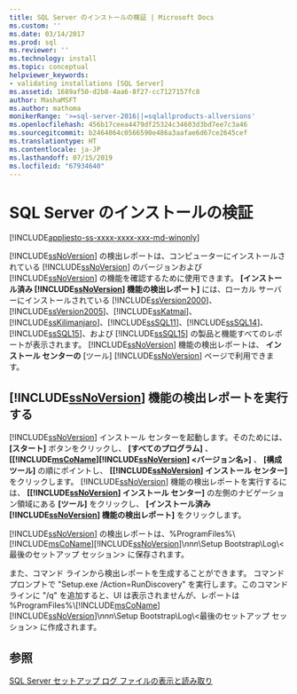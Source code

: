 ```yaml
---
title: SQL Server のインストールの検証 | Microsoft Docs
ms.custom: ''
ms.date: 03/14/2017
ms.prod: sql
ms.reviewer: ''
ms.technology: install
ms.topic: conceptual
helpviewer_keywords:
- validating installations [SQL Server]
ms.assetid: 1689af50-d2b8-4aa6-8f27-cc7127157fc8
author: MashaMSFT
ms.author: mathoma
monikerRange: '>=sql-server-2016||=sqlallproducts-allversions'
ms.openlocfilehash: 456b17ceea4479df25324c34603d3bd7ee7c3a46
ms.sourcegitcommit: b2464064c0566590e486a3aafae6d67ce2645cef
ms.translationtype: HT
ms.contentlocale: ja-JP
ms.lasthandoff: 07/15/2019
ms.locfileid: "67934640"
---
```

# <a name="validate-a-sql-server-installation"></a>SQL Server のインストールの検証

[!INCLUDE[appliesto-ss-xxxx-xxxx-xxx-md-winonly](../../includes/appliesto-ss-xxxx-xxxx-xxx-md-winonly.md)]
  
  [!INCLUDE[ssNoVersion](../../includes/ssnoversion-md.md)] の検出レポートは、コンピューターにインストールされている [!INCLUDE[ssNoVersion](../../includes/ssnoversion-md.md)] のバージョンおよび [!INCLUDE[ssNoVersion](../../includes/ssnoversion-md.md)] の機能を確認するために使用できます。 **[インストール済み [!INCLUDE[ssNoVersion](../../includes/ssnoversion-md.md)] 機能の検出レポート]** には、ローカル サーバーにインストールされている [!INCLUDE[ssVersion2000](../../includes/ssversion2000-md.md)]、[!INCLUDE[ssVersion2005](../../includes/ssversion2005-md.md)]、[!INCLUDE[ssKatmai](../../includes/sskatmai-md.md)]、[!INCLUDE[ssKilimanjaro](../../includes/sskilimanjaro-md.md)]、[!INCLUDE[ssSQL11](../../includes/sssql11-md.md)]、[!INCLUDE[ssSQL14](../../includes/sssql14-md.md)]、[!INCLUDE[ssSQL15](../../includes/sssql15-md.md)]、および [!INCLUDE[ssSQL15](../../includes/sssqlv14-md.md)] の製品と機能すべてのレポートが表示されます。 [!INCLUDE[ssNoVersion](../../includes/ssnoversion-md.md)] 機能の検出レポートは、 **インストール センターの** [ツール] [!INCLUDE[ssNoVersion](../../includes/ssnoversion-md.md)] ページで利用できます。  
  
 ## <a name="run-includessnoversionincludesssnoversion-mdmd-features-discovery-report"></a>[!INCLUDE[ssNoVersion](../../includes/ssnoversion-md.md)] 機能の検出レポートを実行する  
  
 [!INCLUDE[ssNoVersion](../../includes/ssnoversion-md.md)] インストール センターを起動します。そのためには、 **[スタート]** ボタンをクリックし、 **[すべてのプログラム]** 、 **[[!INCLUDE[msCoName](../../includes/msconame-md.md)][!INCLUDE[ssNoVersion](../../includes/ssnoversion-md.md)] \<バージョン名>]** 、 **[構成ツール]** の順にポイントし、 **[[!INCLUDE[ssNoVersion](../../includes/ssnoversion-md.md)] インストール センター]** をクリックします。 [!INCLUDE[ssNoVersion](../../includes/ssnoversion-md.md)] 機能の検出レポートを実行するには、 **[[!INCLUDE[ssNoVersion](../../includes/ssnoversion-md.md)] インストール センター]** の左側のナビゲーション領域にある **[ツール]** をクリックし、 **[インストール済み [!INCLUDE[ssNoVersion](../../includes/ssnoversion-md.md)] 機能の検出レポート]** をクリックします。  
  
 [!INCLUDE[ssNoVersion](../../includes/ssnoversion-md.md)] の検出レポートは、%ProgramFiles%\\[!INCLUDE[msCoName](../../includes/msconame-md.md)][!INCLUDE[ssNoVersion](../../includes/ssnoversion-md.md)]\\*nnn*\Setup Bootstrap\Log\\<最後のセットアップ セッション\> に保存されます。  
  
 また、コマンド ラインから検出レポートを生成することができます。 コマンド プロンプトで "Setup.exe /Action=RunDiscovery" を実行します。このコマンド ラインに "/q" を追加すると、UI は表示されませんが、レポートは %ProgramFiles%\\[!INCLUDE[msCoName](../../includes/msconame-md.md)][!INCLUDE[ssNoVersion](../../includes/ssnoversion-md.md)]\\*nnn*\Setup Bootstrap\Log\\<最後のセットアップ セッション\> に作成されます。  
  
## <a name="see-also"></a>参照  
 [SQL Server セットアップ ログ ファイルの表示と読み取り](../../database-engine/install-windows/view-and-read-sql-server-setup-log-files.md)  
  
  
